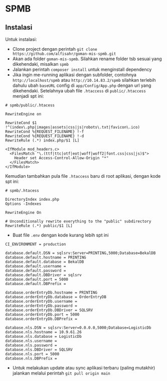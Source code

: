 # SPMB

## Instalasi

Untuk instalasi:

- Clone project dengan perintah `git clone https://github.com/alfisahr/goman-mis-spmb.git`
- Akan ada folder `goman-mis-spmb`. Silahkan rename folder tsb sesuai yang dikehendaki, misalkan `spmb`
- Jalankan perintah `composer install` untuk menginstall dependency
- Jika ingin me-running aplikasi dengan subfolder, contohnya `http://localhost/spmb` atau `http://10.14.83.2/spmb` silahkan terlebih dahulu ubah `baseURL` config di `app/Config/App.php` dengan url yang dikehendaki. Setelahnya ubah file `.htaccess` di `public/.htaccess` menjadi spt ini:
```
# spmb/public/.htacess

RewriteEngine on

RewriteCond $1 !^(index\.php|images|assets|css|js|robots\.txt|favicon\.ico)
RewriteCond %{REQUEST_FILENAME} !-f
RewriteCond %{REQUEST_FILENAME} !-d
RewriteRule (.*) index.php/$1 [L]

<IfModule mod_headers.c>
  <FilesMatch "\.(ttf|ttc|otf|eot|woff|woff2|font.css|css|js)$">
    Header set Access-Control-Allow-Origin "*"
  </FilesMatch>
</IfModule>
```
Kemudian tambahkan pula file `.htaccess` baru di root aplikasi, dengan kode spt ini:
```
# spmb/.htacess

DirectoryIndex index.php
Options -Indexes

RewriteEngine On

# Unconditionally rewrite everything to the "public" subdirectory
RewriteRule (.*) public/$1 [L]
```

- Buat file `.env` dengan kode kurang lebih spt ini
```
CI_ENVIRONMENT = production

database.default.DSN = sqlsrv:Server=PRINTING,5000;Database=BekalDB
database.default.hostname = PRINTING
database.default.database = BekalDB
database.default.username = 
database.default.password = 
database.default.DBDriver = sqlsrv
database.default.port = 5000
database.default.DBPrefix =

database.orderEntryDb.hostname = PRINTING
database.orderEntryDb.database = OrderEntryDB
database.orderEntryDb.username = 
database.orderEntryDb.password = 
database.orderEntryDb.DBDriver = SQLSRV
database.orderEntryDb.port = 5000
database.orderEntryDb.DBPrefix =

database.nls.DSN = sqlsrv:Server=0.0.0.0,5000;Database=LogisticDb
database.nls.hostname = 10.9.61.26
database.nls.database = LogisticDb
database.nls.username = 
database.nls.password = 
database.nls.DBDriver = SQLSRV
database.nls.port = 5000
database.nls.DBPrefix =
```

- Untuk melakukan update atau sync aplikasi terbaru (paling mutakhir) jalankan melalui perintah `git pull origin main`